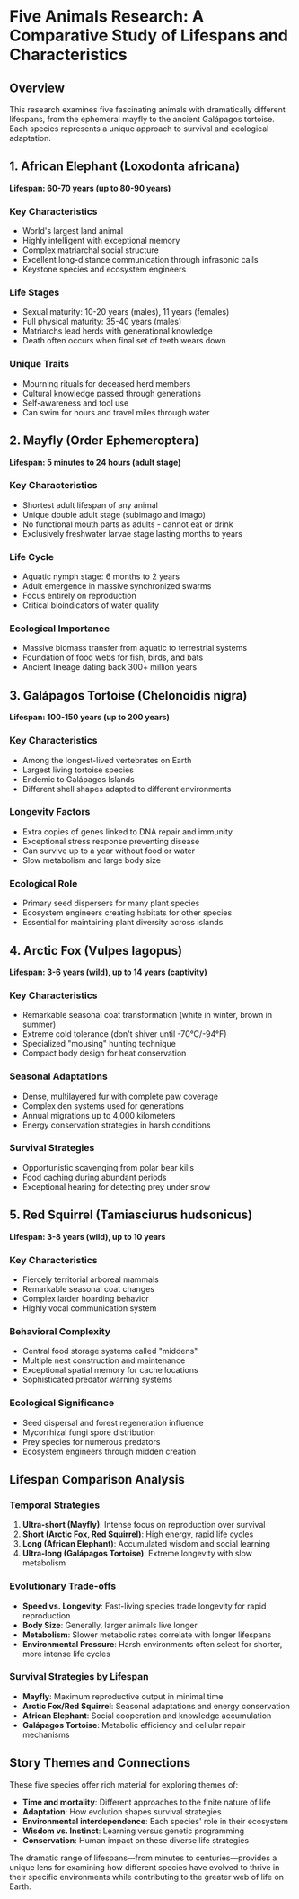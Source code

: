 # Five Animals Research: A Comparative Study of Lifespans and Characteristics

## Overview
This research examines five fascinating animals with dramatically different lifespans, from the ephemeral mayfly to the ancient Galápagos tortoise. Each species represents a unique approach to survival and ecological adaptation.

## 1. African Elephant (Loxodonta africana)
**Lifespan: 60-70 years (up to 80-90 years)**

### Key Characteristics
- World's largest land animal
- Highly intelligent with exceptional memory
- Complex matriarchal social structure
- Excellent long-distance communication through infrasonic calls
- Keystone species and ecosystem engineers

### Life Stages
- Sexual maturity: 10-20 years (males), 11 years (females)
- Full physical maturity: 35-40 years (males)
- Matriarchs lead herds with generational knowledge
- Death often occurs when final set of teeth wears down

### Unique Traits
- Mourning rituals for deceased herd members
- Cultural knowledge passed through generations
- Self-awareness and tool use
- Can swim for hours and travel miles through water

## 2. Mayfly (Order Ephemeroptera)
**Lifespan: 5 minutes to 24 hours (adult stage)**

### Key Characteristics
- Shortest adult lifespan of any animal
- Unique double adult stage (subimago and imago)
- No functional mouth parts as adults - cannot eat or drink
- Exclusively freshwater larvae stage lasting months to years

### Life Cycle
- Aquatic nymph stage: 6 months to 2 years
- Adult emergence in massive synchronized swarms
- Focus entirely on reproduction
- Critical bioindicators of water quality

### Ecological Importance
- Massive biomass transfer from aquatic to terrestrial systems
- Foundation of food webs for fish, birds, and bats
- Ancient lineage dating back 300+ million years

## 3. Galápagos Tortoise (Chelonoidis nigra)
**Lifespan: 100-150 years (up to 200 years)**

### Key Characteristics
- Among the longest-lived vertebrates on Earth
- Largest living tortoise species
- Endemic to Galápagos Islands
- Different shell shapes adapted to different environments

### Longevity Factors
- Extra copies of genes linked to DNA repair and immunity
- Exceptional stress response preventing disease
- Can survive up to a year without food or water
- Slow metabolism and large body size

### Ecological Role
- Primary seed dispersers for many plant species
- Ecosystem engineers creating habitats for other species
- Essential for maintaining plant diversity across islands

## 4. Arctic Fox (Vulpes lagopus)
**Lifespan: 3-6 years (wild), up to 14 years (captivity)**

### Key Characteristics
- Remarkable seasonal coat transformation (white in winter, brown in summer)
- Extreme cold tolerance (don't shiver until -70°C/-94°F)
- Specialized "mousing" hunting technique
- Compact body design for heat conservation

### Seasonal Adaptations
- Dense, multilayered fur with complete paw coverage
- Complex den systems used for generations
- Annual migrations up to 4,000 kilometers
- Energy conservation strategies in harsh conditions

### Survival Strategies
- Opportunistic scavenging from polar bear kills
- Food caching during abundant periods
- Exceptional hearing for detecting prey under snow

## 5. Red Squirrel (Tamiasciurus hudsonicus)
**Lifespan: 3-8 years (wild), up to 10 years**

### Key Characteristics
- Fiercely territorial arboreal mammals
- Remarkable seasonal coat changes
- Complex larder hoarding behavior
- Highly vocal communication system

### Behavioral Complexity
- Central food storage systems called "middens"
- Multiple nest construction and maintenance
- Exceptional spatial memory for cache locations
- Sophisticated predator warning systems

### Ecological Significance
- Seed dispersal and forest regeneration influence
- Mycorrhizal fungi spore distribution
- Prey species for numerous predators
- Ecosystem engineers through midden creation

## Lifespan Comparison Analysis

### Temporal Strategies
1. **Ultra-short (Mayfly)**: Intense focus on reproduction over survival
2. **Short (Arctic Fox, Red Squirrel)**: High energy, rapid life cycles
3. **Long (African Elephant)**: Accumulated wisdom and social learning
4. **Ultra-long (Galápagos Tortoise)**: Extreme longevity with slow metabolism

### Evolutionary Trade-offs
- **Speed vs. Longevity**: Fast-living species trade longevity for rapid reproduction
- **Body Size**: Generally, larger animals live longer
- **Metabolism**: Slower metabolic rates correlate with longer lifespans
- **Environmental Pressure**: Harsh environments often select for shorter, more intense life cycles

### Survival Strategies by Lifespan
- **Mayfly**: Maximum reproductive output in minimal time
- **Arctic Fox/Red Squirrel**: Seasonal adaptations and energy conservation
- **African Elephant**: Social cooperation and knowledge accumulation
- **Galápagos Tortoise**: Metabolic efficiency and cellular repair mechanisms

## Story Themes and Connections

These five species offer rich material for exploring themes of:
- **Time and mortality**: Different approaches to the finite nature of life
- **Adaptation**: How evolution shapes survival strategies
- **Environmental interdependence**: Each species' role in their ecosystem
- **Wisdom vs. Instinct**: Learning versus genetic programming
- **Conservation**: Human impact on these diverse life strategies

The dramatic range of lifespans—from minutes to centuries—provides a unique lens for examining how different species have evolved to thrive in their specific environments while contributing to the greater web of life on Earth.